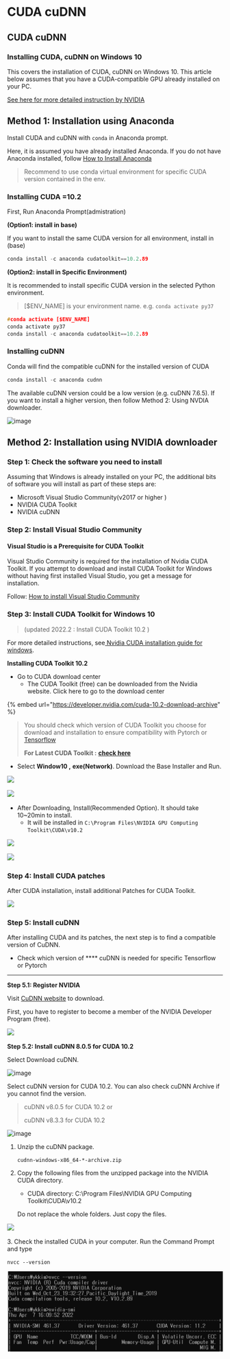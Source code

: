 # CUDA cuDNN

## CUDA cuDNN

### Installing CUDA, cuDNN on Windows 10 <a href="#9f39" id="9f39"></a>

This covers the installation of CUDA, cuDNN on Windows 10. This article below assumes that you have a CUDA-compatible GPU already installed on your PC.

[See here for more detailed instruction by NVIDIA](https://docs.nvidia.com/cuda/cuda-installation-guide-microsoft-windows/index.html)

## Method 1: Installation using Anaconda

Install CUDA and cuDNN with `conda` in Anaconda prompt.

Here, it is assumed you have already installed Anaconda. If you do not have Anaconda installed, follow [How to Install Anaconda](https://ykkim.gitbook.io/dlip/dlip-installation-guide/cuda-installation)

> Recommend to use conda virtual environment for specific CUDA version contained in the env.

### Installing CUDA =10.2

First, Run Anaconda Prompt(admistration)

**(Option1: install in base)**

If you want to install the same CUDA version for all environment, install in (base)

```c
conda install -c anaconda cudatoolkit==10.2.89
```

**(Option2: install in Specific Environment)**

It is recommended to install specific CUDA version in the selected Python environment.&#x20;

> \[$ENV\_NAME] is your environment name. e.g. `conda activate py37`

```c
#conda activate [$ENV_NAME]
conda activate py37
conda install -c anaconda cudatoolkit==10.2.89
```

###

### Installing cuDNN

Conda will find the compatible cuDNN for the installed version of CUDA

```c
conda install -c anaconda cudnn
```

The available cuDNN version could be a low version (e.g. cuDNN 7.6.5). If you want to install a higher version, then follow Method 2: Using NVDIA downloader.

![image](https://user-images.githubusercontent.com/38373000/162138066-87f63943-66f7-49b3-836e-f7423bba69e2.png)

##

## Method 2: Installation using NVIDIA downloader

### Step 1: Check the software you need to install <a href="#0330" id="0330"></a>

Assuming that Windows is already installed on your PC, the additional bits of software you will install as part of these steps are:

* Microsoft Visual Studio Community(v2017 or higher )
* NVIDIA CUDA Toolkit
* NVIDIA cuDNN

### &#x20;<a href="#d390" id="d390"></a>

### Step 2: Install Visual Studio Community <a href="#d390" id="d390"></a>

#### Visual Studio is a Prerequisite for CUDA Toolkit <a href="#bf6e" id="bf6e"></a>

Visual Studio Community is required for the installation of Nvidia CUDA Toolkit. If you attempt to download and install CUDA Toolkit for Windows without having first installed Visual Studio, you get a message for installation.

Follow: [How to install Visual Studio Community](../ide/visual-studio-community.md#how-to-install)

### &#x20;<a href="#2582" id="2582"></a>

### Step 3: Install CUDA Toolkit for Windows 10 <a href="#2582" id="2582"></a>

> (updated 2022.2 : Install CUDA Toolkit 10.2 )

For more detailed instructions, see[ Nvidia CUDA installation guide for windows](https://docs.nvidia.com/cuda/cuda-installation-guide-microsoft-windows/index.html).

**Installing CUDA Toolkit 10.2**&#x20;

* Go to CUDA download center
  * The CUDA Toolkit (free) can be downloaded from the Nvidia website. Click here to go to the download center

{% embed url="https://developer.nvidia.com/cuda-10.2-download-archive" %}

> You should check which version of CUDA Toolkit you choose for download and installation to ensure compatibility with Pytorch or [Tensorflow](https://www.tensorflow.org/install/gpu)
>
> **For Latest CUDA Toolkit :** [**check here**](https://developer.nvidia.com/cuda-downloads)



* Select **Window10 ,** **exe(Network)**. Download the Base Installer and Run.

![](<../../.gitbook/assets/image (106).png>)

![](<../../.gitbook/assets/image (111).png>)

* After Downloading, Install(Recommended Option). It should take 10\~20min to install.
  * It will be installed in `C:\Program Files\NVIDIA GPU Computing Toolkit\CUDA\v10.2`

![](<../../.gitbook/assets/image (139).png>)

![](<../../.gitbook/assets/image (117).png>)

### Step 4: Install CUDA patches <a href="#3873" id="3873"></a>

After CUDA installation, install additional Patches for CUDA Toolkit.

![](<../../.gitbook/assets/image (125).png>)

### Step 5: Install cuDNN <a href="#3fc4" id="3fc4"></a>

After installing CUDA and its patches, the next step is to find a compatible version of CuDNN.

* Check which version of **** cuDNN is needed for specific Tensorflow or Pytorch&#x20;

****

**Step 5.1: Register NVIDIA**

Visit [CuDNN website](https://developer.nvidia.com/cudnn) to download.

First, you have to register to become a member of the NVIDIA Developer Program (free).

![](https://miro.medium.com/max/1803/1\*cXR4ODZGhaoR1rXRmvbU6A.png)

**Step 5.2: Install cuDNN 8.0.5 for CUDA 10.2**

Select Download cuDNN.

![image](https://user-images.githubusercontent.com/38373000/162129708-5dbc70fe-f74c-45c8-af3a-2cf8b6fec75e.png)

Select cuDNN version for CUDA 10.2. You can also check cuDNN Archive if you cannot find the version.

> cuDNN v8.0.5 for CUDA 10.2 or
>
> cuDNN v8.3.3 for CUDA 10.2

![image](https://user-images.githubusercontent.com/38373000/162131292-cfe61536-a14a-43fd-8a8d-aa728ae79533.png)

1.  Unzip the cuDNN package.

    ```
    cudnn-windows-x86_64-*-archive.zip
    ```
2.  Copy the following files from the unzipped package into the NVIDIA CUDA directory.

    * CUDA directory: C:\Program Files\NVIDIA GPU Computing Toolkit\CUDA\v10.2

    Do not replace the whole folders. Just copy the files.

![](https://user-images.githubusercontent.com/38373000/162139770-10184974-4eb4-408c-8ef6-e34a550a918b.png)

3\. Check the installed CUDA in your computer. Run the Command Prompt and type

```
nvcc --version
```



![](<../../.gitbook/assets/image (148).png>)
